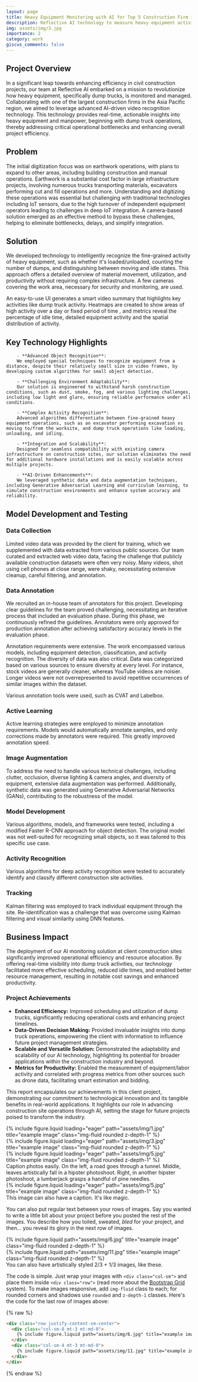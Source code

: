```yaml
---
layout: page
title: Heavy Equipment Monitoring with AI for Top 5 Construction Firm in Asia Pacific 
description: Reflective AI technology to measure heavy equipment activity in civil construction projects from HD video feeds for client.
img: assets/img/3.jpg
importance: 2
category: work
giscus_comments: false
---
```


<h2>Project Overview</h2>
<p>In a significant leap towards enhancing efficiency in civil construction projects, our team at Reflective AI embarked on a mission to revolutionize how heavy equipment, specifically dump trucks, is monitored and managed. Collaborating with one of the largest construction firms in the Asia Pacific region, we aimed to leverage advanced AI-driven video recognition technology. This technology provides real-time, actionable insights into heavy equipment and manpower, beginning with dump truck operations, thereby addressing critical operational bottlenecks and enhancing overall project efficiency.
</p>

<h2>Problem</h2>
<p>
The initial digitization focus was on earthwork operations, with plans to expand to other areas, including building construction and manual operations. Earthwork is a substantial cost factor in large infrastructure projects, involving numerous trucks transporting materials, excavators performing cut and fill operations and more. Understanding and digitizing these operations was essential but challenging with traditional technologies including IoT sensors, due to the high turnover of independent equipment operators leading to challenges in deep IoT integration. A camera-based solution emerged as an effective method to bypass these challenges, helping to eliminate bottlenecks, delays, and simplify integration.
</p>

<h2>Solution</h2>
<p>
We developed technology to intelligently recognize the fine-grained activity of heavy equipment, such as whether it's loaded/unloaded, counting the number of dumps, and distinguishing between moving and idle states. This approach offers a detailed overview of material movement, utilization, and productivity without requiring complex infrastructure. A few cameras covering the work area, necessary for security and monitoring, are used.

An easy-to-use UI generates a smart video summary that highlights key activities like dump truck activity.  Heatmaps are created to show areas of high activity over a day or fixed period of time , and metrics reveal the percentage of idle time, detailed equipment activity and the spatial distribution of activity.
</p>



<h2>Key Technology Highlights</h2>
    
        - **Advanced Object Recognition**: 
        We employed special techniques to recognize equipment from a distance, despite their relatively small size in video frames, by developing custom algorithms for small object detection.

        - **Challenging Environment Adaptability**: 
        Our solution is engineered to withstand harsh construction conditions, such as dust, smoke, fog, and various lighting challenges, including low light and glare, ensuring reliable performance under all conditions.

        - **Complex Activity Recognition**: 
        Advanced algorithms differentiate between fine-grained heavy equipment operations, such as an excavator performing excavation vs moving to/from the worksite, and dump truck operations like loading, unloading, and idling.

        - **Integration and Scalability**: 
        Designed for seamless compatibility with existing camera infrastructure on construction sites, our solution eliminates the need for additional hardware installations and is easily scalable across multiple projects.

        - **AI-Driven Enhancements**: 
        We leveraged synthetic data and data augmentation techniques, including Generative Adversarial Learning and curriculum learning, to simulate construction environments and enhance system accuracy and reliability.


  <h2>Model Development and Testing</h2>
    <h3>Data Collection</h3>
    <p>Limited video data was provided by the client for training, which we supplemented with data extracted from various public sources. Our team curated and extracted web video data, facing the challenge that publicly available construction datasets were often very noisy. Many videos, shot using cell phones at close range, were shaky, necessitating extensive cleanup, careful filtering, and annotation.</p>
    <h3>Data Annotation</h3>
    <p>We recruited an in-house team of annotators for this project. Developing clear guidelines for the team proved challenging, necessitating an iterative process that included an evaluation phase. During this phase, we continuously refined the guidelines. Annotators were only approved for production annotation after achieving satisfactory accuracy levels in the evaluation phase.</p>
    <p>Annotation requirements were extensive. The work encompassed various models, including equipment detection, classification, and activity recognition. The diversity of data was also critical. Data was categorized based on various sources to ensure diversity at every level. For instance, stock videos are generally cleaner, whereas YouTube videos are noisier. Longer videos were not overrepresented to avoid repetitive occurrences of similar images within the dataset.</p>
    <p>Various annotation tools were used, such as CVAT and Labelbox.</p>
    <h3>Active Learning</h3>
    <p>Active learning strategies were employed to minimize annotation requirements. Models would automatically annotate samples, and only corrections made by annotators were required. This greatly improved annotation speed.</p>
    <h3>Image Augmentation</h3>
    <p>To address the need to handle various technical challenges, including clutter, occlusion, diverse lighting & camera angles, and diversity of equipment, extensive data augmentation was performed. Additionally, synthetic data was generated using Generative Adversarial Networks (GANs), contributing to the robustness of the model.</p>
    <h3>Model Development</h3>
    <p>Various algorithms, models, and frameworks were tested, including a modified Faster R-CNN approach for object detection. The original model was not well-suited for recognizing small objects, so it was tailored to this specific use case.</p>
    <h3>Activity Recognition</h3>
    <p>Various algorithms for deep activity recognition were tested to accurately identify and classify different construction site activities.</p>
    <h3>Tracking</h3>
    <p>Kalman filtering was employed to track individual equipment through the site. Re-identification was a challenge that was overcome using Kalman filtering and visual similarity using DNN features.</p>
    <h2>Business Impact</h2>
    <p>The deployment of our AI monitoring solution at client construction sites significantly improved operational efficiency and resource allocation. By offering real-time visibility into dump truck activities, our technology facilitated more effective scheduling, reduced idle times, and enabled better resource management, resulting in notable cost savings and enhanced productivity.</p>
    <h3>Project Achievements</h3>
    <ul>
        <li><strong>Enhanced Efficiency:</strong> Improved scheduling and utilization of dump trucks, significantly reducing operational costs and enhancing project timelines.</li>
        <li><strong>Data-Driven Decision Making:</strong> Provided invaluable insights into dump truck operations, empowering the client with information to influence future project management strategies.</li>
        <li><strong>Scalable and Versatile Solution:</strong> Demonstrated the adaptability and scalability of our AI technology, highlighting its potential for broader applications within the construction industry and beyond.</li>
        <li><strong>Metrics for Productivity:</strong> Enabled the measurement of equipment/labor activity and correlated with progress metrics from other sources such as drone data, facilitating smart estimation and bidding.</li>
    </ul>
    <p>This report encapsulates our achievements in this client project, demonstrating our commitment to technological innovation and its tangible benefits in real-world applications. It highlights our role in advancing construction site operations through AI, setting the stage for future projects poised to transform the industry.</p>



<div class="row">
    <div class="col-sm mt-3 mt-md-0">
        {% include figure.liquid loading="eager" path="assets/img/1.jpg" title="example image" class="img-fluid rounded z-depth-1" %}
    </div>
    <div class="col-sm mt-3 mt-md-0">
        {% include figure.liquid loading="eager" path="assets/img/3.jpg" title="example image" class="img-fluid rounded z-depth-1" %}
    </div>
    <div class="col-sm mt-3 mt-md-0">
        {% include figure.liquid loading="eager" path="assets/img/5.jpg" title="example image" class="img-fluid rounded z-depth-1" %}
    </div>
</div>
<div class="caption">
    Caption photos easily. On the left, a road goes through a tunnel. Middle, leaves artistically fall in a hipster photoshoot. Right, in another hipster photoshoot, a lumberjack grasps a handful of pine needles.
</div>
<div class="row">
    <div class="col-sm mt-3 mt-md-0">
        {% include figure.liquid loading="eager" path="assets/img/5.jpg" title="example image" class="img-fluid rounded z-depth-1" %}
    </div>
</div>
<div class="caption">
    This image can also have a caption. It's like magic.
</div>

You can also put regular text between your rows of images.
Say you wanted to write a little bit about your project before you posted the rest of the images.
You describe how you toiled, sweated, _bled_ for your project, and then... you reveal its glory in the next row of images.

<div class="row justify-content-sm-center">
    <div class="col-sm-8 mt-3 mt-md-0">
        {% include figure.liquid path="assets/img/6.jpg" title="example image" class="img-fluid rounded z-depth-1" %}
    </div>
    <div class="col-sm-4 mt-3 mt-md-0">
        {% include figure.liquid path="assets/img/11.jpg" title="example image" class="img-fluid rounded z-depth-1" %}
    </div>
</div>
<div class="caption">
    You can also have artistically styled 2/3 + 1/3 images, like these.
</div>

The code is simple.
Just wrap your images with `<div class="col-sm">` and place them inside `<div class="row">` (read more about the <a href="https://getbootstrap.com/docs/4.4/layout/grid/">Bootstrap Grid</a> system).
To make images responsive, add `img-fluid` class to each; for rounded corners and shadows use `rounded` and `z-depth-1` classes.
Here's the code for the last row of images above:

{% raw %}

```html
<div class="row justify-content-sm-center">
  <div class="col-sm-8 mt-3 mt-md-0">
    {% include figure.liquid path="assets/img/6.jpg" title="example image" class="img-fluid rounded z-depth-1" %}
  </div>
  <div class="col-sm-4 mt-3 mt-md-0">
    {% include figure.liquid path="assets/img/11.jpg" title="example image" class="img-fluid rounded z-depth-1" %}
  </div>
</div>
```

{% endraw %}
